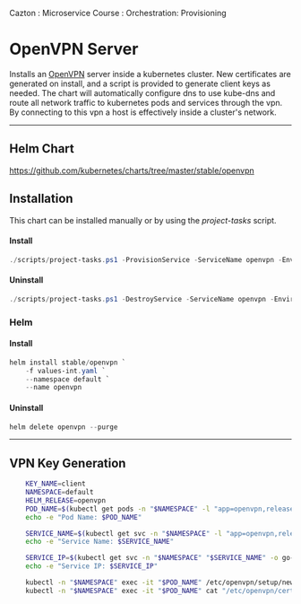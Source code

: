 Cazton : Microservice Course : Orchestration: Provisioning
# OpenVPN Server

Installs an [OpenVPN](https://openvpn.net) server inside a kubernetes cluster. New certificates are generated on install, and a script is provided to generate client keys as needed. The chart will automatically configure dns to use kube-dns and route all network traffic to kubernetes pods and services through the vpn. By connecting to this vpn a host is effectively inside a cluster's network.

---

## Helm Chart

https://github.com/kubernetes/charts/tree/master/stable/openvpn


## Installation 

This chart can be installed manually or by using the *project-tasks* script.

#### Install

```powershell
./scripts/project-tasks.ps1 -ProvisionService -ServiceName openvpn -Environment dev
```

#### Uninstall

```powershell
./scripts/project-tasks.ps1 -DestroyService -ServiceName openvpn -Environment dev
```

### Helm

#### Install
``` powershell
helm install stable/openvpn `
    -f values-int.yaml `
    --namespace default `
    --name openvpn
```

#### Uninstall

``` powershell
helm delete openvpn --purge
```

---

## VPN Key Generation

```bash
    KEY_NAME=client
    NAMESPACE=default
    HELM_RELEASE=openvpn
    POD_NAME=$(kubectl get pods -n "$NAMESPACE" -l "app=openvpn,release=$HELM_RELEASE" -o jsonpath='{.items[0].metadata.name}')
    echo -e "Pod Name: $POD_NAME"

    SERVICE_NAME=$(kubectl get svc -n "$NAMESPACE" -l "app=openvpn,release=$HELM_RELEASE" -o jsonpath='{.items[0].metadata.name}')
    echo -e "Service Name: $SERVICE_NAME"

    SERVICE_IP=$(kubectl get svc -n "$NAMESPACE" "$SERVICE_NAME" -o go-template='{{range $k, $v := (index .status.loadBalancer.ingress 0)}}{{$v}}{{end}}')
    echo -e "Service IP: $SERVICE_IP"

    kubectl -n "$NAMESPACE" exec -it "$POD_NAME" /etc/openvpn/setup/newClientCert.sh "$KEY_NAME" "$SERVICE_IP"
    kubectl -n "$NAMESPACE" exec -it "$POD_NAME" cat "/etc/openvpn/certs/pki/$KEY_NAME.ovpn" > $SCRIPT_DIR/keys/$KEY_NAME.ovpn

```
